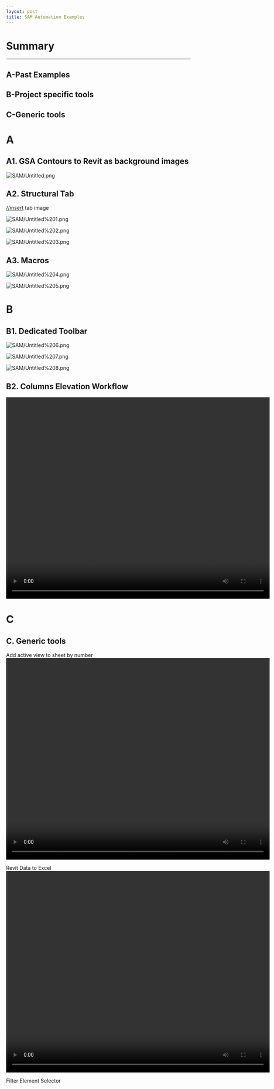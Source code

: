```yaml
---
layout: post
title: SAM Automation Examples
---
```


# Summary
---

## A-Past Examples
## B-Project specific tools
## C-Generic tools

# A

## A1. GSA Contours to Revit as background images

![SAM/Untitled.png](/images/SAM/Untitled.png)

## A2. Structural Tab

[//insert](//insert) tab image

![SAM/Untitled%201.png](/images/SAM/Untitled%201.png)

![SAM/Untitled%202.png](/images/SAM/Untitled%202.png)

![SAM/Untitled%203.png](/images/SAM/Untitled%203.png)

## A3. Macros

![SAM/Untitled%204.png](/images/SAM/Untitled%204.png)

![SAM/Untitled%205.png](/images/SAM/Untitled%205.png)

# B

## B1. Dedicated Toolbar

![SAM/Untitled%206.png](/images/SAM/Untitled%206.png)

![SAM/Untitled%207.png](/images/SAM/Untitled%207.png)

![SAM/Untitled%208.png](/images/SAM/Untitled%208.png)

## B2. Columns Elevation Workflow

<video id="pelican-installation" class="video-js vjs-default-skin" controls preload="auto" width="720" height="550" data-setup="{}">
<source src="/videos/ColumnSchedule.mkv" type='video/mp4'></video>

# C

## C. Generic tools

Add active view to sheet by number
<video id="pelican-installation" class="video-js vjs-default-skin" controls preload="auto" width="720" height="550" data-setup="{}">
<source src="/videos/AddViewToSheet.mp4" type='video/mp4'></video>

Revit Data to Excel
<video id="pelican-installation" class="video-js vjs-default-skin" controls preload="auto" width="720" height="550" data-setup="{}">
<source src="/videos/DatatoExcel.mp4" type='video/mp4'></video>

Filter Element Selector


